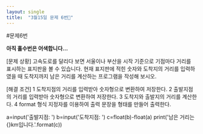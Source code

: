 ```yaml
---
layout: single
title:  "3월15일 문제 6번🧐"
---
```


#문제6번

**아직 홀수번은 어색합니다...** 

[문제 상황]
고속도로를 달리다 보면 서울이나 부산을 시작 기준으로 기점마다 거리를 표시하는 표지판을
볼 수 있습니다. 현재 표지판에 적힌 숫자와 도착지의 거리를 입력하였을 때 도착지까지 남은
거리를 계산하는 프로그램을 작성해 보시오.

[해결 조건]
1 도착지점의 거리를 입력받아 숫자형으로 변환하여 저장한다. 2 출발지점의 거리를 입력받아 숫자형으로 변환하여 저장한다. 3 도착지와 출발지의 거리를 계산한다. 4 format 형식 지정자를 이용하여 출력 문장을 형태를 만들어 출력한다.


a=input('출발지점: ')
b=input('도착지점: ')
c=float(b)-float(a)
print('남은 거리는 {}km입니다.'.format(c))

